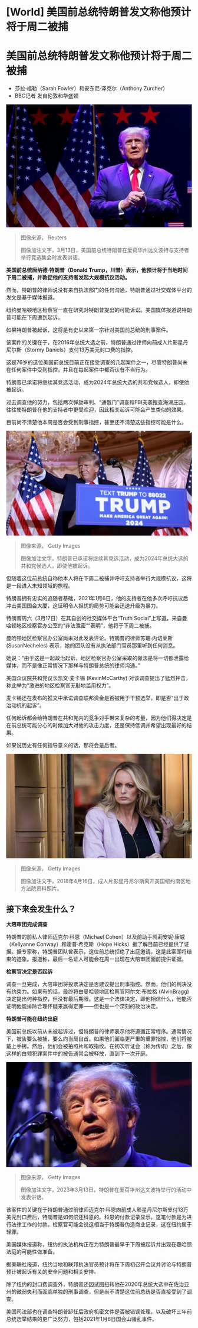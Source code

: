 # [World] 美国前总统特朗普发文称他预计将于周二被捕

#  美国前总统特朗普发文称他预计将于周二被捕

  * 莎拉·福勒（Sarah Fowler）和安东尼·泽克尔（Anthony Zurcher） 
  * BBC记者 发自伦敦和华盛顿 


![2023年3月13日，美国前总统特朗普在美国爱荷华州达文波特与支持者举行竞选集会](_129030983_bcb1bb78fb380529961661a4e58750eab4235d14.jpg)

> 图像来源，  Reuters
>
> 图像加注文字，3月13日，美国前总统特朗普在爱荷华州达文波特与支持者举行竞选集会时发表讲话。

**美国前总统唐纳德·特朗普（Donald Trump，川普）表示，他预计将于当地时间下周二被捕，并敦促他的支持者发起大规模抗议活动。**

然而，特朗普的律师说没有来自执法部门的任何沟通，特朗普通过社交媒体平台的发文是基于媒体报道。

纽约曼哈顿地区检察官一直在研究对特朗普提出的可能诉讼。美国媒体报道说特朗普可能在下周遭到起诉。

如果特朗普被起诉，这将是有史以来第一宗针对美国前总统的刑事案件。

该案件的关键在于，在2016年总统大选之前，特朗普通过律师向前成人片影星丹尼尔斯（Stormy Daniels）支付13万美元封口费的指控。

这是76岁的这位美国前总统目前正在接受调查的几起案件之一，尽管特朗普尚未在任何案件中受到指控，并且在每起案件中都否认有不当行为。

特朗普已承诺将继续其竞选活动，成为2024年总统大选的共和党候选人，即使他被起诉。

过去调查他的努力，包括两次弹劾审判、“通俄门”调查和FBI突袭搜查海湖庄园，往往使特朗普在他的支持者中更受欢迎，因此相关起诉可能会产生类似的效果。

目前尚不清楚他本周是否会受到刑事指控，甚至还不清楚这些指控可能是什么。

![特朗普](_127649555_gettyimages-1441801151.jpg)

> 图像来源，  Getty Images
>
> 图像加注文字，特朗普已承诺将继续其竞选活动，成为2024年总统大选的共和党候选人，即使他被起诉。

但随着这位前总统自称他本人将在下周二被捕并呼吁支持者举行大规模抗议，这将是一段进入未知领域的旅程。

特朗普拥有忠实的追随者基础，2021年1月6日，他的支持者在他多次呼吁抗议后冲击美国国会大厦，这证明令人担忧的局势可能会迅速升级为暴力。

特朗普周六（3月17日）在其自创的社交媒体平台“Truth Social”上写道，来自曼哈顿地区检察官办公室的“非法泄密”“表明”，他将于下周二被捕。

曼哈顿地区检察官办公室尚未对此发表评论。特朗普的律师苏珊·内切莱斯 (SusanNecheles) 表示，她的团队没有从执法部门官员那里听到任何消息。

她说：“由于这是一起政治起诉，地区检察官办公室采取的做法是将一切都泄露给媒体，而不是像正常情况下那样与特朗普总统的律师沟通。”

美国众议院共和党议长凯文·麦卡锡 (KevinMcCarthy) 对该调查提出了猛烈抨击，称此举为“激进的地区检察官无耻地滥用权力”。

麦卡锡还在发布的推文中承诺调查联邦资金是否被用于干预选举，即是否“出于政治动机的起诉”。

任何起诉都会给特朗普在共和党内的竞争对手带来复杂的考量，因为他们得决定是在前总统可能分心的时候加大对他的攻击力度，还是保持低调并希望出现最好的结果。

如果说历史有任何指导意义的话，那将会是后者。

![2018年4月16日，成人片影星丹尼尔斯离开美国纽约南区地方法院资料照片。](_129026598_gettyimages-947151334.jpg)

> 图像来源，  Getty Images
>
> 图像加注文字，2018年4月16日，成人片影星丹尼尔斯离开美国纽约南区地方法院资料照片。

##  接下来会发生什么？


  **大陪审团完成调查**

特朗普的前私人律师迈克尔·科恩（Michael Cohen）以及前助手凯莉安妮·康威（Kellyanne Conway）和霍普·希克斯（Hope Hicks）据了解目前已经提供了证据。据专家称，特朗普团队曾表示，这位前总统拒绝了出庭邀请，这是此案即将结束的迹象。报道称，最后一名证人可能会在周一出现在大陪审团面前提供证据。


  **检察官决定是否起诉**

调查一旦完成，大陪审团将投票决定是否建议提出刑事指控。然而，他们的判决没有约束力。如果有的话，最终将由曼哈顿地区检察官阿尔文·布拉格 (AlvinBragg) 决定提出何种指控，但没有最后期限。这是一个法律决定，即他相信什么，他能否证明他能排除合理怀疑来赢得定罪——但也是一个深刻的政治决定。


  **特朗普可能在纽约出庭**

美国前总统以前从未被起诉过，但特朗普的律师表示他将遵循正常程序。通常情况下，被告要么被捕，要么向当局自首。如果他们面临更严重的重罪指控，他们将被戴上手铐。然后，他们会被拍照片和取指纹。在初次听证会（称为传讯）之后，像这样的白领犯罪案件中的被告通常会被释放，直到下一次开庭。

![2023年3月13日，特朗普在爱荷华州达文波特的阿德勒剧院举行的活动中发表讲话](_129026600_gettyimages-1473376899.jpg)

> 图像来源，  Getty Images
>
> 图像加注文字，2023年3月13日，特朗普在爱荷华州达文波特举行的活动中发表讲话。

该案件的关键在于特朗普通过前律师迈克尔·科恩向前成人影星丹尼尔斯支付13万美元封口费后，特朗普是如何偿还科恩的。科恩的付款记录显示，这笔付款是为进行法律工作的付款。检察官可能会说这相当于特朗普伪造商业记录，这在纽约属于轻罪。

美国媒体报道称，纽约的执法机构正在为特朗普最早于下周被起诉并出现在曼哈顿法庭的可能性做准备。

据美联社报道，纽约当地和联邦执法官员预计将在下周初召开会议并讨论与特朗普预计被起诉有关的安全问题和相关安排。

除了纽约的封口费调查外，特朗普还因试图扭转他在2020年总统大选中在佐治亚州的微弱失利而面临单独的刑事调查，但是尚不清楚这位前总统是否直接受到了调查。

美国司法部也在调查特朗普卸任后政府机密文件是否被错误处理，以及破坏三年前总统选举结果的更广泛努力，包括2021年1月6日国会山骚乱事件。


